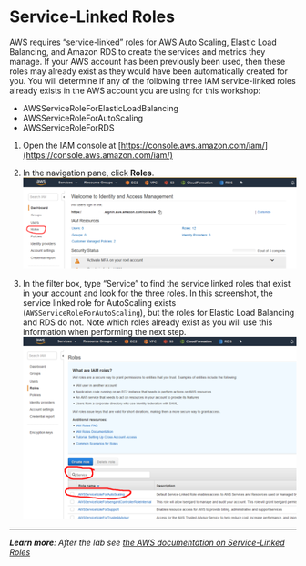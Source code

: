 # Service-Linked Roles

AWS requires “service-linked” roles for AWS Auto Scaling, Elastic Load Balancing, and Amazon RDS to create the services and metrics they manage. If your AWS account has been previously been used, then these roles may already exist as they would have been automatically created for you. You will determine if any of the following three IAM service-linked roles already exists in the AWS account you are using for this workshop:

* AWSServiceRoleForElasticLoadBalancing
* AWSServiceRoleForAutoScaling
* AWSServiceRoleForRDS

1. Open the IAM console at [https://console.aws.amazon.com/iam/](https://console.aws.amazon.com/iam/)

2. In the navigation pane, click **Roles**.  
![SelectIAMRoles](../Images/SelectIAMRoles.png)  

1. In the filter box, type “Service” to find the service linked roles that exist in your account and look for the three roles. In this screenshot, the service linked role for AutoScaling exists (`AWSServiceRoleForAutoScaling`), but the roles for Elastic Load Balancing and RDS do not. Note which roles already exist as you will use this information when performing the next step.  
![LookingForServiceLinkedRoles](../Images/LookingForServiceLinkedRoles.png) 

---
*__Learn more__: After the lab see [the AWS documentation on Service-Linked Roles](https://docs.aws.amazon.com/IAM/latest/UserGuide/using-service-linked-roles.html)*
